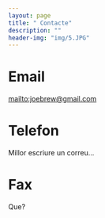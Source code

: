 ```yaml
---
layout: page
title: " Contacte"
description: ""
header-img: "img/5.JPG"
---
```


# Email  

<mailto:joebrew@gmail.com>

# Telefon 

Millor escriure un correu...

# Fax  

Que?



